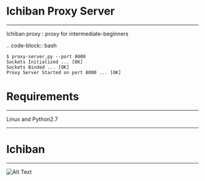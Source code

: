 # Ichiban Proxy Server
-------------
Ichiban proxy : proxy for intermediate-beginners

.. code-block:: bash

    $ proxy-server.py --port 8000
    Sockets Initialized ... [OK]
    Sockets Binded ... [OK]
    Proxy Server Started on port 8000 ... [OK]   

# Requirements
-------------
Linux and Python2.7

-------------
# Ichiban
-------------
![Alt Text](https://i.pinimg.com/originals/e3/2b/d8/e32bd8dff8e413a2fd1b7602994584f5.gif)
